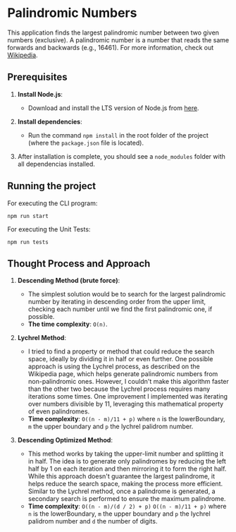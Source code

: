# Palindromic Numbers

This application finds the largest palindromic number between two given numbers (exclusive). A palindromic number is a number that reads the same forwards and backwards (e.g., 16461). For more information, check out [Wikipedia](https://en.wikipedia.org/wiki/Palindromic_number).

## Prerequisites

1. **Install Node.js**:
   - Download and install the LTS version of Node.js from [here](https://nodejs.org/en).

2. **Install dependencies**:
   - Run the command `npm install` in the root folder of the project (where the `package.json` file is located).

3. After installation is complete, you should see a `node_modules` folder with all dependencias installed.

## Running the project

For executing the CLI program:
```
npm run start
```

For executing the Unit Tests:
```
npm run tests
```

## Thought Process and Approach

1. **Descending Method (brute force)**:
   - The simplest solution would be to search for the largest palindromic number by iterating in descending order from the upper limit, checking each number until we find the first palindromic one, if possible.
   - **The time complexity**: `O(n)`.

2. **Lychrel Method**:
   - I tried to find a property or method that could reduce the search space, ideally by dividing it in half or even further. One possible approach is using the Lychrel process, as described on the Wikipedia page, which helps generate palindromic numbers from non-palindromic ones. However, I couldn't make this algorithm faster than the other two because the Lychrel process requires many iterations some times. One improvement I implemented was iterating over numbers divisible by 11, leveraging this mathematical property of even palindromes.
   - **Time complexity**: `O((n - m)/11 + p)` where `n` is the lowerBoundary, `m` the upper boundary and `p` the lychrel palidrom number.

3. **Descending Optimized Method**:
   - This method works by taking the upper-limit number and splitting it in half. The idea is to generate only palindromes by reducing the left half by 1 on each iteration and then mirroring it to form the right half. While this approach doesn't guarantee the largest palindrome, it helps reduce the search space, making the process more efficient. Similar to the Lychrel method, once a palindrome is generated, a secondary search is performed to ensure the maximum palindrome.
   - **Time complexity**: `O((n - m)/(d / 2) + p)` `O((n - m)/11 + p)` where `n` is the lowerBoundary, `m` the upper boundary and `p` the lychrel palidrom number and `d` the number of digits.
